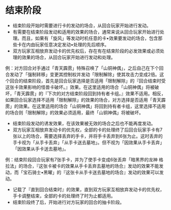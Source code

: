 # 结束阶段

* 结束阶段开始时需要进行卡的发动的场合，从回合玩家开始进行发动。
* 有需要在结束阶段发动和适用的效果的场合，通常来说从回合玩家开始进行处理。而且，如果有「旋风」等发动时机任意的卡•效果要发动的场合，包含那些卡在内由玩家任意决定发动•处理的先后顺序。
* 双方玩家互相放弃发动卡的优先权后，存在有在结束阶段的必发效果或必须处理的效果的场合，从回合玩家开始进行发动和处理。

例：对方回合对手通过「青天霹雳」特殊召唤了「山铜神偶」，之后自己在下个回合发动了「强制转移」变更其控制权并发动「限制解除」使其攻击力变成2倍。这个回合的结束阶段，首先是回合玩家选择是否适用「限制解除」的『回合结束时受这张卡效果影响的怪兽卡破坏。』效果。在这里适用的场合「山铜神偶」将被破坏，「青天霹雳」的『下次的对方结束阶段回到持有者卡组。』效果不适用。相反，如果回合玩家选择不适用「限制解除」的效果的场合，对方选择是否适用「青天霹雳」的效果。在这里适用的场合「山铜神偶」将回到持有者卡组，这里选择不适用的场合则「限制解除」的效果必须适用，最终「山铜神偶」将被破坏。

* 结束阶段发动的诱发效果，在该效果被无效的场合之后也不能再度发动。
* 双方玩家互相放弃发动卡的优先权，全部的卡的处理终了后回合玩家手卡有7张以上的场合，需要选择丢弃的手卡，并将手卡丢弃到6张为止。这时丢弃的手卡视为「从手卡丢弃」「从手卡送去墓地」。但不视为「因效果从手卡丢弃」「因效果从手卡送去墓地」。

例：结束阶段回合玩家有7张手卡，并为了使手卡变成6张丢弃「暗黑界的龙神 格拉法」的场合，『这张卡被卡的效果从手卡丢弃去墓地的场合』发动的效果不能发动，而「宝石骑士•黑曜」的『这张卡从手卡送去墓地的场合』发动的效果可以发动。

* 记载了『直到回合结束时』的效果，直到双方玩家互相放弃发动卡的优先权，手卡调整结束，全部的卡的处理终了时为止都适用。
* 结束阶段终了后，开始进行对方玩家的回合的抽卡阶段。

